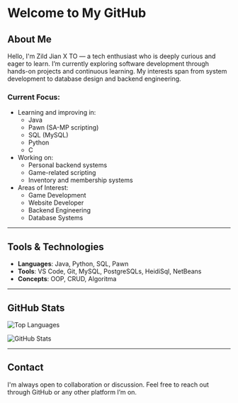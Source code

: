 # Welcome to My GitHub

## About Me

Hello, I'm Zild Jian X TO — a tech enthusiast who is deeply curious and eager to learn. I’m currently exploring software development through hands-on projects and continuous learning. My interests span from system development to database design and backend engineering.

### Current Focus:
- Learning and improving in:
  - Java
  - Pawn (SA-MP scripting)
  - SQL (MySQL)
  - Python
  - C
- Working on:
  - Personal backend systems
  - Game-related scripting
  - Inventory and membership systems
- Areas of Interest:
  - Game Development
  - Website Developer
  - Backend Engineering
  - Database Systems
---

## Tools & Technologies

- **Languages**: Java, Python, SQL, Pawn
- **Tools**: VS Code, Git, MySQL, PostgreSQLs, HeidiSql, NetBeans
- **Concepts**: OOP, CRUD, Algoritma

---

## GitHub Stats

![Top Languages](https://github-readme-stats.vercel.app/api/top-langs/?username=yandevxxx&layout=compact&theme=default)

![GitHub Stats](https://github-readme-stats.vercel.app/api?username=yandevxxx&show_icons=true&theme=default)

---

## Contact

I'm always open to collaboration or discussion. Feel free to reach out through GitHub or any other platform I’m on.
